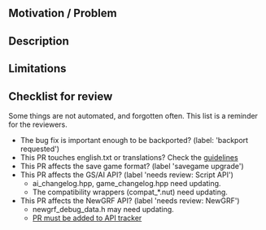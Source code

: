 <!--
Commit message:

- Please use Feature / Add / Change / Fix for player-facing changes. E.g.: "Feature: My cool new feature".
- Please use Feature / Add / Change / Fix followed by "[NewGRF]" or "[Script]" for moddable changes. E.g.: "Feature: [NewGRF] My cool new NewGRF addition".
- Please use Codechange / Codefix for developer-facing changes. E.g.: "Codefix #1234: Validate against nullptr properly".

See https://github.com/OpenTTD/OpenTTD/blob/master/CODINGSTYLE.md#commit-message for more details.
-->

## Motivation / Problem

<!--
Describe here shortly
* For bug fixes:
    * What problem does this solve?
    * If there is already an issue, link the issue, otherwise describe the problem here.
* For features or gameplay changes:
    * What was the motivation to develop this feature?
    * Does this address any problem with the gameplay or interface?
    * Which group of players do you think would enjoy this feature?
-->


## Description

<!--
Describe here shortly
* For bug fixes:
    * How is the problem solved?
* For features or gameplay changes:
    * What does this feature do?
    * How does it improve/solve the situation described under 'motivation'.
-->


## Limitations

<!--
Describe here
* Is the problem solved in all scenarios?
* Is this feature complete? Are there things that could be added in the future?
* Are there things that are intentionally left out?
* Do you know of a bug or corner case that does not work?
-->


## Checklist for review

Some things are not automated, and forgotten often. This list is a reminder for the reviewers.
* The bug fix is important enough to be backported? (label: 'backport requested')
* This PR touches english.txt or translations? Check the [guidelines](https://github.com/OpenTTD/OpenTTD/blob/master/docs/eints.md)
* This PR affects the save game format? (label 'savegame upgrade')
* This PR affects the GS/AI API? (label 'needs review: Script API')
    * ai_changelog.hpp, game_changelog.hpp need updating.
    * The compatibility wrappers (compat_*.nut) need updating.
* This PR affects the NewGRF API? (label 'needs review: NewGRF')
    * newgrf_debug_data.h may need updating.
    * [PR must be added to API tracker](https://wiki.openttd.org/en/Development/NewGRF/Specification%20Status)
